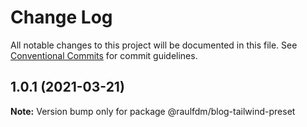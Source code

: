 # Change Log

All notable changes to this project will be documented in this file.
See [Conventional Commits](https://conventionalcommits.org) for commit guidelines.

## 1.0.1 (2021-03-21)

**Note:** Version bump only for package @raulfdm/blog-tailwind-preset

